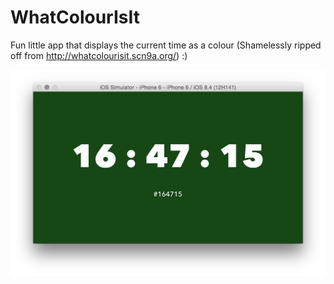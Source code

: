 # WhatColourIsIt
Fun little app that displays the current time as a colour (Shamelessly ripped off from http://whatcolourisit.scn9a.org/) :)

![](screenshot.png)
